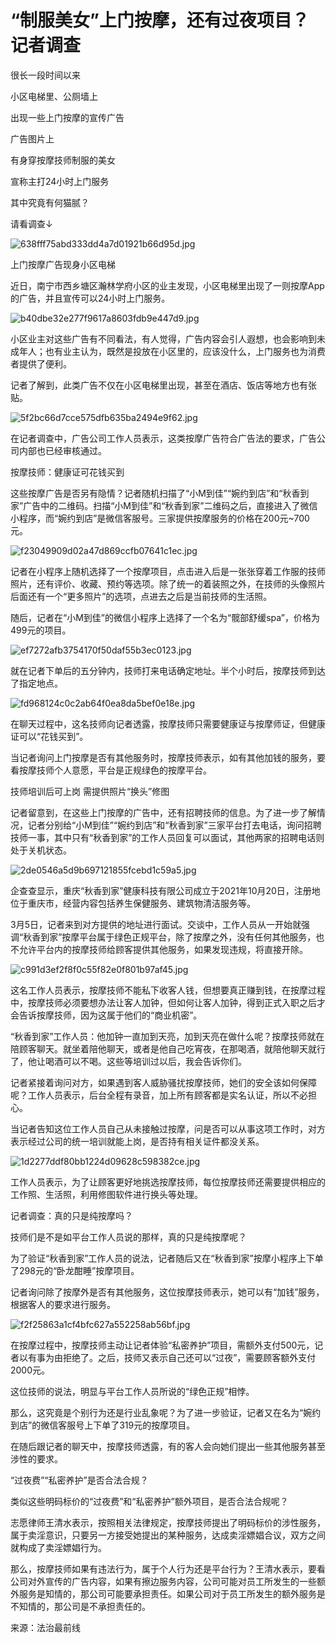 # “制服美女”上门按摩，还有过夜项目？记者调查

很长一段时间以来

小区电梯里、公厕墙上

出现一些上门按摩的宣传广告

广告图片上

有身穿按摩技师制服的美女

宣称主打24小时上门服务

其中究竟有何猫腻？

请看调查↓

![638fff75abd333dd4a7d01921b66d95d.jpg](https://raw.githubusercontent.com/qqhsx/qqnews_image/main/2024/03/16/“制服美女”上门按摩，还有过夜项目？记者调查/638fff75abd333dd4a7d01921b66d95d.jpg)

上门按摩广告现身小区电梯

近日，南宁市西乡塘区瀚林学府小区的业主发现，小区电梯里出现了一则按摩App的广告，并且宣传可以24小时上门服务。

![b40dbe32e277f9617a8603fdb9e447d9.jpg](https://raw.githubusercontent.com/qqhsx/qqnews_image/main/2024/03/16/“制服美女”上门按摩，还有过夜项目？记者调查/b40dbe32e277f9617a8603fdb9e447d9.jpg)

小区业主对这些广告有不同看法，有人觉得，广告内容会引人遐想，也会影响到未成年人；也有业主认为，既然是投放在小区里的，应该没什么，上门服务也为消费者提供了便利。

记者了解到，此类广告不仅在小区电梯里出现，甚至在酒店、饭店等地方也有张贴。

![5f2bc66d7cce575dfb635ba2494e9f62.jpg](https://raw.githubusercontent.com/qqhsx/qqnews_image/main/2024/03/16/“制服美女”上门按摩，还有过夜项目？记者调查/5f2bc66d7cce575dfb635ba2494e9f62.jpg)

在记者调查中，广告公司工作人员表示，这类按摩广告符合广告法的要求，广告公司内部也已经审核通过。

按摩技师：健康证可花钱买到

这些按摩广告是否另有隐情？记者随机扫描了“小M到佳”“婉约到店”和“秋香到家”广告中的二维码。扫描“小M到佳”和“秋香到家”二维码之后，直接进入了微信小程序，而“婉约到店”是微信客服号。三家提供按摩服务的价格在200元~700元。

![f23049909d02a47d869ccfb07641c1ec.jpg](https://raw.githubusercontent.com/qqhsx/qqnews_image/main/2024/03/16/“制服美女”上门按摩，还有过夜项目？记者调查/f23049909d02a47d869ccfb07641c1ec.jpg)

记者在小程序上随机选择了一个按摩项目，点击进入后是一张张穿着工作服的技师照片，还有评价、收藏、预约等选项。除了统一的着装照之外，在技师的头像照片后面还有一个“更多照片”的选项，点进去之后是当前技师的生活照。

随后，记者在“小M到佳”的微信小程序上选择了一个名为“髋部舒缓spa”，价格为499元的项目。

![ef7272afb3754170f50daf55b3ec0123.jpg](https://raw.githubusercontent.com/qqhsx/qqnews_image/main/2024/03/16/“制服美女”上门按摩，还有过夜项目？记者调查/ef7272afb3754170f50daf55b3ec0123.jpg)

就在记者下单后的五分钟内，技师打来电话确定地址。半个小时后，按摩技师到达了指定地点。

![fd968124c0c2ab64f0ea8da5bef0e18e.jpg](https://raw.githubusercontent.com/qqhsx/qqnews_image/main/2024/03/16/“制服美女”上门按摩，还有过夜项目？记者调查/fd968124c0c2ab64f0ea8da5bef0e18e.jpg)

在聊天过程中，这名技师向记者透露，按摩技师只需要健康证与按摩师证，但健康证可以“花钱买到”。

当记者询问上门按摩是否有其他服务时，按摩技师表示，如有其他加钱的服务，要看按摩技师个人意愿，平台是正规绿色的按摩平台。

技师培训后可上岗 需提供照片“换头”修图

记者留意到，在这些上门按摩的广告中，还有招聘技师的信息。为了进一步了解情况，记者分别给“小M到佳”“婉约到店”和“秋香到家”三家平台打去电话，询问招聘技师一事，其中只有“秋香到家”的工作人员回复可以面试，其他两家的招聘电话则处于关机状态。

![2de0546a5d9b697121855fcebd1c59a5.jpg](https://raw.githubusercontent.com/qqhsx/qqnews_image/main/2024/03/16/“制服美女”上门按摩，还有过夜项目？记者调查/2de0546a5d9b697121855fcebd1c59a5.jpg)

企查查显示，重庆“秋香到家”健康科技有限公司成立于2021年10月20日，注册地位于重庆市，经营内容包括养生保健服务、建筑物清洁服务等。

3月5日，记者来到对方提供的地址进行面试。交谈中，工作人员从一开始就强调“秋香到家”按摩平台属于绿色正规平台，除了按摩之外，没有任何其他服务，也不允许平台内的按摩技师给顾客提供其他服务，如果发现违规，将直接开除。

![c991d3ef2f8f0c55f82e0f801b97af45.jpg](https://raw.githubusercontent.com/qqhsx/qqnews_image/main/2024/03/16/“制服美女”上门按摩，还有过夜项目？记者调查/c991d3ef2f8f0c55f82e0f801b97af45.jpg)

这名工作人员表示，按摩技师不能私下收客人钱，但想要真正赚到钱，在按摩过程中，按摩技师必须要想办法让客人加钟，但如何让客人加钟，得到正式入职之后才会告诉按摩技师，因为这属于他们的“商业机密”。

“秋香到家”工作人员：他加钟一直加到天亮，加到天亮在做什么呢？按摩技师就在陪顾客聊天。就坐着陪他聊天，或者是他自己吃宵夜，在那喝酒，就陪他聊天就行了，他让喝酒可以不喝。这些等培训过以后，我会告诉你们。

记者紧接着询问对方，如果遇到客人威胁骚扰按摩技师，她们的安全该如何保障呢？工作人员表示，后台全程有录音，加上所有顾客都是实名认证，所以不必担心。

当记者告知这位工作人员自己从未接触过按摩，问是否可以从事这项工作时，对方表示经过公司的统一培训就能上岗，是否持有相关证件都没关系。

![1d2277ddf80bb1224d09628c598382ce.jpg](https://raw.githubusercontent.com/qqhsx/qqnews_image/main/2024/03/16/“制服美女”上门按摩，还有过夜项目？记者调查/1d2277ddf80bb1224d09628c598382ce.jpg)

工作人员表示，为了让顾客更好地挑选按摩技师，每位按摩技师还需要提供相应的工作照、生活照，利用修图软件进行换头等处理。

记者调查：真的只是纯按摩吗？

技师们是不是如平台工作人员说的那样，真的只是纯按摩呢？

为了验证“秋香到家”工作人员的说法，记者随后又在“秋香到家”按摩小程序上下单了298元的“卧龙酣睡”按摩项目。

记者询问除了按摩外是否有其他服务，这位按摩技师表示，她可以有“加钱”服务，根据客人的要求进行服务。

![f2f25863a1cf4bfc627a552258ab56bf.jpg](https://raw.githubusercontent.com/qqhsx/qqnews_image/main/2024/03/16/“制服美女”上门按摩，还有过夜项目？记者调查/f2f25863a1cf4bfc627a552258ab56bf.jpg)

在按摩过程中，按摩技师主动让记者体验“私密养护”项目，需额外支付500元，记者以有事为由拒绝了。之后，技师又表示自己还可以“过夜”，需要顾客额外支付2000元。

这位技师的说法，明显与平台工作人员所说的“绿色正规”相悖。

那么，这究竟是个别行为还是行业乱象呢？为了进一步验证，记者又在名为“婉约到店”的微信客服号上下单了319元的按摩项目。

在随后跟记者的聊天中，按摩技师透露，有的客人会向她们提出一些其他服务甚至涉性的要求。

“过夜费”“私密养护”是否合法合规？

类似这些明码标价的“过夜费”和“私密养护”额外项目，是否合法合规呢？

志愿律师王清水表示，按照相关法律规定，按摩技师提出了明码标价的涉性服务，属于卖淫意识，只要另一方接受她提出的某种服务，达成卖淫嫖娼合议，双方之间就构成了卖淫嫖娼行为。

那么，按摩技师如果有违法行为，属于个人行为还是平台行为？王清水表示，要看公司对外宣传的广告内容，如果有擦边服务内容，公司可能对员工所发生的一些额外服务是知情的，那公司可能要承担责任。如果公司对于员工所发生的额外服务是不知情的，那公司是不承担责任的。

来源：法治最前线

